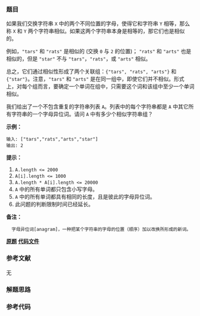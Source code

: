 ### 题目
如果我们交换字符串 `X` 中的两个不同位置的字母，使得它和字符串 `Y` 相等，那么称 `X` 和 `Y`
两个字符串相似。如果这两个字符串本身是相等的，那它们也是相似的。

例如，`"tars"` 和 `"rats"` 是相似的 (交换 `0` 与 `2` 的位置)； `"rats"` 和 `"arts"` 也是相似的，但是
`"star"` 不与 `"tars"`，`"rats"`，或 `"arts"` 相似。

总之，它们通过相似性形成了两个关联组：`{"tars", "rats", "arts"}` 和 `{"star"}`。注意，`"tars"` 和
`"arts"` 是在同一组中，即使它们并不相似。形式上，对每个组而言，要确定一个单词在组中，只需要这个词和该组中至少一个单词相似。

我们给出了一个不包含重复的字符串列表 `A`。列表中的每个字符串都是 `A` 中其它所有字符串的一个字母异位词。请问 `A` 中有多少个相似字符串组？



**示例：**

    
    
    输入: ["tars","rats","arts","star"]
    输出: 2



**提示：**

  1. `A.length <= 2000`
  2. `A[i].length <= 1000`
  3. `A.length * A[i].length <= 20000`
  4. `A` 中的所有单词都只包含小写字母。
  5. `A` 中的所有单词都具有相同的长度，且是彼此的字母异位词。
  6. 此问题的判断限制时间已经延长。



**备注：**

      字母异位词[anagram]，一种把某个字符串的字母的位置（顺序）加以改换所形成的新词。

 **[原题](https://leetcode-cn.com/problems/similar-string-groups/)**    **[代码文件]()**


### 参考文献
无

### 解题思路




### 参考代码

```go


```




